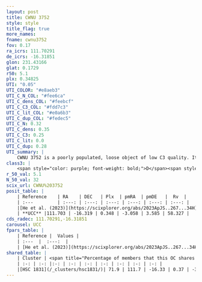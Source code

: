 ```yaml
---
layout: post
title: CWNU 3752
style: style
title_flag: true
more_names: 
fname: cwnu3752
fov: 0.17
ra_icrs: 111.70291
de_icrs: -16.31851
glon: 231.43166
glat: 0.1729
r50: 5.1
plx: 0.34825
UTI: "0.05"
UTI_COLOR: "#e8aeb3"
UTI_C_N_COL: "#fee6ca"
UTI_C_dens_COL: "#feebcf"
UTI_C_C3_COL: "#fdd7c3"
UTI_C_lit_COL: "#e0a6b3"
UTI_C_dup_COL: "#fedec5"
UTI_C_N: 0.32
UTI_C_dens: 0.35
UTI_C_C3: 0.25
UTI_C_lit: 0.0
UTI_C_dup: 0.28
UTI_summary: |
    CWNU 3752 is a poorly populated, loose object of low C3 quality. It was recently reported in the literature.<br><br><span style="color: #99180f; font-weight: bold;">Warning: </span>This is possibly a duplicated object, which shares a significant percentage of members with at least one previously reported entry.
class3: |
    <span style="color: purple; font-weight: bold;">D</span><span style="color: #FFC300; font-weight: bold;">B</span>
r_50_val: 5.1
N_50_val: 32
scix_url: CWNU%203752
posit_table: |
    | Reference    | RA    | DEC   | Plx  | pmRA  | pmDE   |  Rv  |
    | :---         | :---: | :---: | :---: | :---: | :---: | :---: |
    |[He et al. (2023)](https://scixplorer.org/abs/2023ApJS..267...34H) | 111.699 | -16.317 | 0.347 | -3.047 | 3.578 | 58.33 |
    | **UCC** |111.703 | -16.319 | 0.348 | -3.058 | 3.585 | 58.327 | 
cds_radec: 111.70291,-16.31851
carousel: UCC
fpars_table: |
    | Reference |  Values |
    | :---  |  :---:  |
    | [He et al. (2023)](https://scixplorer.org/abs/2023ApJS..267...34H) | `A0=1.95, m-M=12.1, logA=8.7` |
shared_table: |
    | Cluster | <span title="Percentage of members that this OC shares with the ones listed">%</span>   | RA   | DEC   | Plx   | pmRA  | pmDE  | Rv | UTI |
    | :-: | :-: |:-: | :-: | :-: | :-: | :-: | :-: | :-: |
    |[HSC 1831](/_clusters/hsc1831/)| 71.9 | 111.7 | -16.33 | 0.37 | -3.03 | 3.57 | 89.99 |0.25 |
---
```

